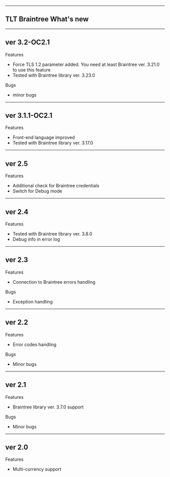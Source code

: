 ------------------------
TLT Braintree What's new
------------------------

-------------
ver 3.2-OC2.1
-------------

Features

- Force TLS 1.2 parameter added. You need at least Braintree ver. 3.21.0 to use this feature
- Tested with Braintree library ver. 3.23.0

Bugs

- minor bugs

---------------
ver 3.1.1-OC2.1
---------------

Features

- Front-end language improved
- Tested with Braintree library ver. 3.17.0

-------
ver 2.5
-------

Features

- Additional check for Braintree credentials
- Switch for Debug mode

-------
ver 2.4
-------

Features

- Tested with Braintree library ver. 3.8.0
- Debug info in error log

-------
ver 2.3
-------

Features

- Connection to Braintree errors handling

Bugs

- Exception handling

-------
ver 2.2
-------

Features

- Error codes handling

Bugs

- Minor bugs

-------
ver 2.1
-------

Features

- Braintree library ver. 3.7.0 support

Bugs

- Minor bugs

-------
ver 2.0
-------

Features

- Multi-currency support
